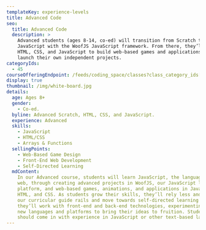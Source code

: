 ```yaml
---
templateKey: experience-levels
title: Advanced Code
seo:
  title: Advanced Code
  description: >
    Advanced students (ages 8-14, co-ed) will transition from Scratch to
    JavaScript with the WoofJS JavaScript framework. From there, they’ll use
    HTML, CSS, and JavaScript to build web-based games and applications and
    launch their own independent projects.
categoryIds:
  - 45
courseOfferingEndpoint: /feeds/coding_space/classes?class_category_ids[]=45
display: true
thumbnail: /img/white-board.jpg
details:
  age: Ages 8+
  gender:
    - Co-ed.
  byline: Advanced Scratch, HTML, CSS, and JavaScript.
  experience: Advanced
  skills:
    - JavaScript
    - HTML/CSS
    - Arrays & Functions
  sellingPoints:
    - Web-Based Game Design
    - Front-End Web Development
    - Self-Directed Learning
  mdContent:
    In our Advanced course, students will learn JavaScript, the language of the
    web, through creating advanced projects in WoofJS, our JavaScript learning
    platform, and web-based games, animations, and applications in JavaScript,
    HTML, and CSS. As students grow their skills, they’ll rely less and less on
    our curricular guide rails and move towards self-directed learning where
    they’ll work with front-end and back-end technologies, experimenting with
    new languages and platforms to bring their ideas to fruition. Students
    should come in with experience in JavaScript or other text-based languages.
---
```

